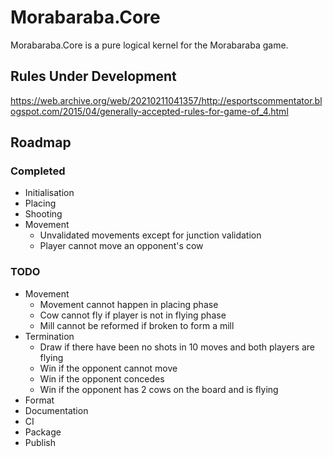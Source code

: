 # Morabaraba.Core

Morabaraba.Core is a pure logical kernel for the Morabaraba game.

## Rules Under Development

https://web.archive.org/web/20210211041357/http://esportscommentator.blogspot.com/2015/04/generally-accepted-rules-for-game-of_4.html

## Roadmap

### Completed

* Initialisation
* Placing
* Shooting
* Movement
    * Unvalidated movements except for junction validation
    * Player cannot move an opponent's cow

### TODO

* Movement
    * Movement cannot happen in placing phase
    * Cow cannot fly if player is not in flying phase
    * Mill cannot be reformed if broken to form a mill
* Termination
    * Draw if there have been no shots in 10 moves and both players are flying
    * Win if the opponent cannot move
    * Win if the opponent concedes
    * Win if the opponent has 2 cows on the board and is flying
* Format
* Documentation
* CI
* Package
* Publish
